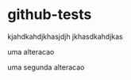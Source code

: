 github-tests
============

kjahdkahdjkhasjdjh
jkhasdkahdjkas


uma alteracao

uma segunda alteracao
